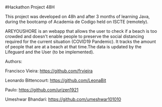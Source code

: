 #Hackathon Project 48H


This project was developed on 48h and after 3 months of learning Java, during the bootcamp of Academia de Codigo held on ISCTE (remotely).


AREYOUSHORE is an webapp that allows the user to check if a beach is too crowded and doesn't enable people to preserve the social distancing required for the current situation (COVID19 Pandemic). 
It tracks the amount of people that are at a beach at that time.The data is updated by the Lifeguard and the User (to be implemented).


Authors:

Francisco Vieira: https://github.com/frvieira

Leonardo Bittencourt: https://github.com/LeonaBit

Paulo: https://github.com/urizen1921

Umeshwar Bhandari: https://github.com/umeshwar101010
